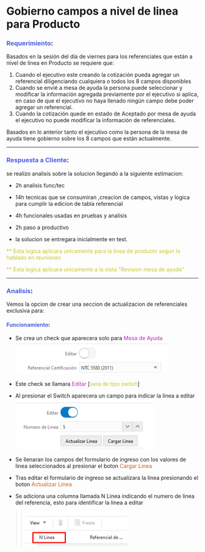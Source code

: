 <style>
Variable { color: #c76224 }
Rule { color: #bf2bc4 }
Important { color: #c7c724 }
Til { color: #4d5de3 }
</style>
# Gobierno campos a nivel de linea para Producto
### <Til>Requerimiento</Til>:
Basados en la sesión del día de viernes para los referenciales que están a nivel de linea en Producto se requiere que:

1. Cuando el ejecutivo este creando la cotización pueda agregar un referencial diligenciando cualquiera o todos los 8 campos disponibles
2. Cuando se envié a mesa de ayuda la persona puede seleccionar y modificar la información agregada previamente por el ejecutivo si aplica, en caso de que el ejecutivo no haya llenado ningún campo debe poder agregar un referencial.
3. Cuando la cotización quede en estado de Aceptado por mesa de ayuda el ejecutivo no puede modificar la información de referenciales.

Basados en lo anterior tanto el ejecutivo como la persona de la mesa de ayuda tiene gobierno sobre los 8 campos que están actualmente.
___________________
### <Til>Respuesta a Cliente</Til>:
se realizo analisis sobre la solucion llegando a la siguiente estimacion:

* 2h analisis func/tec
* 14h tecnicas que se consumiran ,creacion de campos, vistas y logica para cumplir la edicion de tabla referencial
* 4h funcionales usadas en pruebas y analisis  
* 2h paso a productivo

* la solucion se entregara inicialmente en test.

<Important>** Esta logica aplicara unicamente para la linea de producto segun lo hablado en reuniones

<Important>** Esta logica aplicara unicamente a la vista "Revision mesa de ayuda"

_______________________
### <Til>Analisis</Til>:
Vemos la opcion de crear una seccion de actualizacion de referenciales exclusiva para:

#### <Til>Funcionamiento</Til>:
* Se crea un check que aparecera solo para <Rule>Mesa de Ayuda</Rule>
![Editar](Editar.png)
* Este check se llamara <Rule>Editar</Rule> [<Important>sera de tipo switch</Important>]
* Al presionar el Switch aparecera un campo para indicar la linea a editar
![Editar](Campos.png)
* Se llenaran los campos del formulario de ingreso con los valores de linea seleccionados al presionar el boton <Variable>Cargar Linea</Variable>
*   Tras editar el formulario de ingreso se actualizara la linea presionando el boton <Variable>Actualizar Linea</Variable>
*   Se adiciona una columna llamada N Linea indicando el numero de linea del referencia, esto para identificar la linea a editar

    ![Editar](Linea.png)